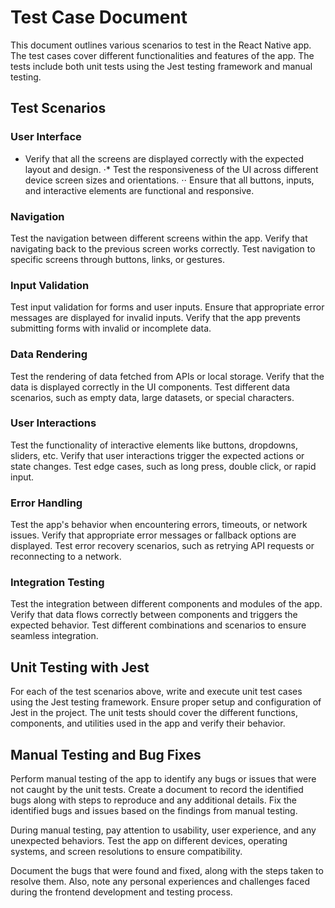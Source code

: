 # Test Case Document

This document outlines various scenarios to test in the React Native app. The test cases cover different functionalities and features of the app. The tests include both unit tests using the Jest testing framework and manual testing.

## Test Scenarios
### User Interface

* Verify that all the screens are displayed correctly with the expected layout and design.
⋅* Test the responsiveness of the UI across different device screen sizes and orientations.
⋅⋅ Ensure that all buttons, inputs, and interactive elements are functional and responsive.
### Navigation

Test the navigation between different screens within the app.
Verify that navigating back to the previous screen works correctly.
Test navigation to specific screens through buttons, links, or gestures.
### Input Validation

Test input validation for forms and user inputs.
Ensure that appropriate error messages are displayed for invalid inputs.
Verify that the app prevents submitting forms with invalid or incomplete data.
### Data Rendering

Test the rendering of data fetched from APIs or local storage.
Verify that the data is displayed correctly in the UI components.
Test different data scenarios, such as empty data, large datasets, or special characters.
### User Interactions

Test the functionality of interactive elements like buttons, dropdowns, sliders, etc.
Verify that user interactions trigger the expected actions or state changes.
Test edge cases, such as long press, double click, or rapid input.
### Error Handling

Test the app's behavior when encountering errors, timeouts, or network issues.
Verify that appropriate error messages or fallback options are displayed.
Test error recovery scenarios, such as retrying API requests or reconnecting to a network.
### Integration Testing

Test the integration between different components and modules of the app.
Verify that data flows correctly between components and triggers the expected behavior.
Test different combinations and scenarios to ensure seamless integration.
## Unit Testing with Jest
For each of the test scenarios above, write and execute unit test cases using the Jest testing framework. Ensure proper setup and configuration of Jest in the project. The unit tests should cover the different functions, components, and utilities used in the app and verify their behavior.

## Manual Testing and Bug Fixes
Perform manual testing of the app to identify any bugs or issues that were not caught by the unit tests. Create a document to record the identified bugs along with steps to reproduce and any additional details. Fix the identified bugs and issues based on the findings from manual testing.

During manual testing, pay attention to usability, user experience, and any unexpected behaviors. Test the app on different devices, operating systems, and screen resolutions to ensure compatibility.

Document the bugs that were found and fixed, along with the steps taken to resolve them. Also, note any personal experiences and challenges faced during the frontend development and testing process.
